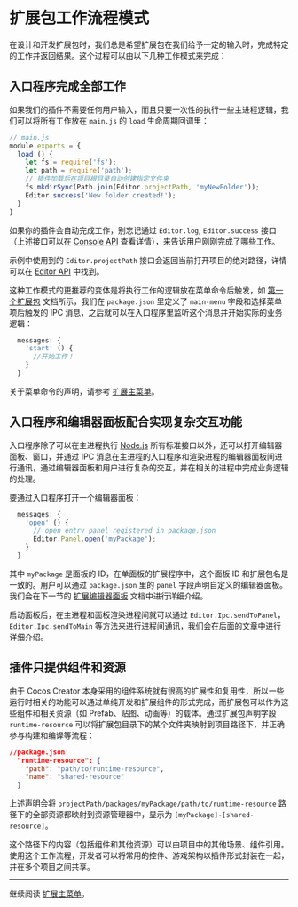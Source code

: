# 扩展包工作流程模式

在设计和开发扩展包时，我们总是希望扩展包在我们给予一定的输入时，完成特定的工作并返回结果。这个过程可以由以下几种工作模式来完成：

## 入口程序完成全部工作

如果我们的插件不需要任何用户输入，而且只要一次性的执行一些主进程逻辑，我们可以将所有工作放在 `main.js` 的 `load` 生命周期回调里：

```js
// main.js
module.exports = {
  load () {
    let fs = require('fs');
    let path = require('path');
    // 插件加载后在项目根目录自动创建指定文件夹
    fs.mkdirSync(Path.join(Editor.projectPath, 'myNewFolder'));
    Editor.success('New folder created!');
  }
}
```

如果你的插件会自动完成工作，别忘记通过 `Editor.log`, `Editor.success` 接口（上述接口可以在 [Console API](api/editor-framework/main/console.md#) 查看详情），来告诉用户刚刚完成了哪些工作。

示例中使用到的 `Editor.projectPath` 接口会返回当前打开项目的绝对路径，详情可以在 [Editor API](api/editor-framework/main/editor.md) 中找到。

这种工作模式的更推荐的变体是将执行工作的逻辑放在菜单命令后触发，如 [第一个扩展包](your-first-extension.md) 文档所示，我们在 `package.json` 里定义了 `main-menu` 字段和选择菜单项后触发的 IPC 消息，之后就可以在入口程序里监听这个消息并开始实际的业务逻辑：

```js
  messages: {
    'start' () {
      //开始工作！
    }
  }
```

关于菜单命令的声明，请参考 [扩展主菜单](extends-main-menu.md)。

## 入口程序和编辑器面板配合实现复杂交互功能

入口程序除了可以在主进程执行 [Node.js](http://nodejs.org/) 所有标准接口以外，还可以打开编辑器面板、窗口，并通过 IPC 消息在主进程的入口程序和渲染进程的编辑器面板间进行通讯，通过编辑器面板和用户进行复杂的交互，并在相关的进程中完成业务逻辑的处理。

要通过入口程序打开一个编辑器面板：

```js
  messages: {
    'open' () {
      // open entry panel registered in package.json
      Editor.Panel.open('myPackage');
    }
  }
```

其中 `myPackage` 是面板的 ID，在单面板的扩展程序中，这个面板 ID 和扩展包名是一致的。用户可以通过 `package.json` 里的 `panel` 字段声明自定义的编辑器面板。我们会在下一节的 [扩展编辑器面板](extends-panel.md) 文档中进行详细介绍。

启动面板后，在主进程和面板渲染进程间就可以通过 `Editor.Ipc.sendToPanel`，`Editor.Ipc.sendToMain` 等方法来进行进程间通讯，我们会在后面的文章中进行详细介绍。

## 插件只提供组件和资源

由于 Cocos Creator 本身采用的组件系统就有很高的扩展性和复用性，所以一些运行时相关的功能可以通过单纯开发和扩展组件的形式完成，而扩展包可以作为这些组件和相关资源（如 Prefab、贴图、动画等）的载体。通过扩展包声明字段 `runtime-resource` 可以将扩展包目录下的某个文件夹映射到项目路径下，并正确参与构建和编译等流程：

```json
//package.json
  "runtime-resource": {
    "path": "path/to/runtime-resource",
    "name": "shared-resource"
  }
```

上述声明会将 `projectPath/packages/myPackage/path/to/runtime-resource` 路径下的全部资源都映射到资源管理器中，显示为 `[myPackage]-[shared-resource]`。

这个路径下的内容（包括组件和其他资源）可以由项目中的其他场景、组件引用。使用这个工作流程，开发者可以将常用的控件、游戏架构以插件形式封装在一起，并在多个项目之间共享。

---

继续阅读 [扩展主菜单](extends-main-menu.md)。